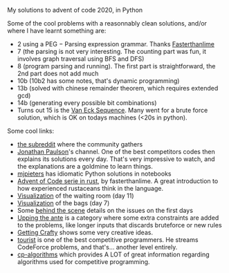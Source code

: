 My solutions to advent of code 2020, in Python

Some of the cool problems with a reasonnably clean solutions, and/or where I have learnt something are:
 - 2 using a PEG − Parsing expression grammar. Thanks [Fasterthanlime](https://fasterthanli.me/series/advent-of-code-2020/part-2)
 - 7 (the parsing is not very interesting. The counting part was fun, it involves graph traversal using BFS and DFS)
 - 8 (program parsing and running). The first part is straightforward, the 2nd part does not add much
 - 10b (10b2 has some notes, that's dynamic programming)
 - 13b (solved with chinese remainder theorem, which requires extended gcd)
 - 14b (generating every possible bit combinations)
 - Turns out 15 is the [Van Eck Sequence](https://rosettacode.org/wiki/Van_Eck_sequence). Many went for a brute force solution, which is OK on todays machines (<20s in python).

Some cool links:
 - [the subreddit](reddit.com/r/adventofcode) where the community gathers
 - [Jonathan Paulson](https://www.youtube.com/channel/UCuWLIm0l4sDpEe28t41WITA)'s channel. One of the best competitors codes then explains its solutions every day. That's very impressive to watch, and the explanations are a goldmine to learn things.
 - [mjpieters](https://github.com/mjpieters/adventofcode/tree/master/2020) has idiomatic Python solutions in notebooks
 - [Advent of Code serie in rust](https://fasterthanli.me/series/advent-of-code-2020), by fasterthanlime. A great introduction to how experienced rustaceans think in the language.
 - [Visualization](https://www.reddit.com/r/adventofcode/comments/kcpdbi/2020_day_11_part_2luaroblox_waiting_room/) of the waiting room (day 11)
 - [Visualization](https://www.reddit.com/r/adventofcode/comments/kcw50x/day_7_all_the_bag_rules_in_full_colour/) of the bags (day 7)
 - Some [behind the scene](https://www.reddit.com/r/adventofcode/comments/k9lt09/postmortem_2_scaling_adventures/) details on the issues on the first days
 - [Upping the ante](https://www.reddit.com/r/adventofcode/comments/kcybyr/2002_day_14_part_2_but_what_if_the_input_is_harder/) is a category where some extra constraints are added to the problems, like longer inputs that discards bruteforce or new rules
 - [Getting Crafty](https://www.reddit.com/r/adventofcode/wiki/gettincrafty) shows some very creative ideas.
 - [tourist](https://www.youtube.com/watch?v=97tieEKfvBs) is one of the best competitive programmers. He streams CodeForce problems, and that's… another level entirely.
 - [cp-algorithms](https://cp-algorithms.com/) which provides A LOT of great information regarding algorithms used for competitive programming.